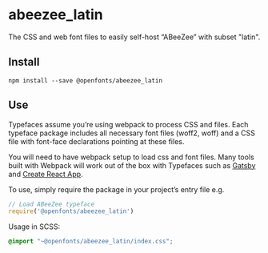 
# abeezee_latin

The CSS and web font files to easily self-host “ABeeZee” with subset "latin".

## Install

`npm install --save @openfonts/abeezee_latin`

## Use

Typefaces assume you’re using webpack to process CSS and files. Each typeface
package includes all necessary font files (woff2, woff) and a CSS file with
font-face declarations pointing at these files.

You will need to have webpack setup to load css and font files. Many tools built
with Webpack will work out of the box with Typefaces such as [Gatsby](https://github.com/gatsbyjs/gatsby)
and [Create React App](https://github.com/facebookincubator/create-react-app).

To use, simply require the package in your project’s entry file e.g.

```javascript
// Load ABeeZee typeface
require('@openfonts/abeezee_latin')
```

Usage in SCSS:
```scss
@import "~@openfonts/abeezee_latin/index.css";
```
